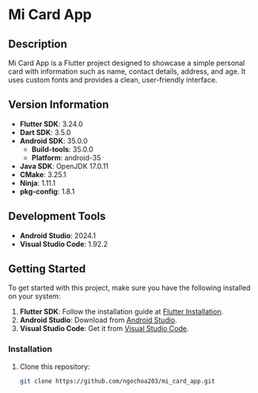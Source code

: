 # Mi Card App

## Description
Mi Card App is a Flutter project designed to showcase a simple personal card with information such as name, contact details, address, and age. It uses custom fonts and provides a clean, user-friendly interface.

## Version Information

- **Flutter SDK**: 3.24.0
- **Dart SDK**: 3.5.0
- **Android SDK**: 35.0.0
  - **Build-tools**: 35.0.0
  - **Platform**: android-35
- **Java SDK**: OpenJDK 17.0.11
- **CMake**: 3.25.1
- **Ninja**: 1.11.1
- **pkg-config**: 1.8.1

## Development Tools

- **Android Studio**: 2024.1
- **Visual Studio Code**: 1.92.2

## Getting Started

To get started with this project, make sure you have the following installed on your system:

1. **Flutter SDK**: Follow the installation guide at [Flutter Installation](https://flutter.dev/docs/get-started/install).
2. **Android Studio**: Download from [Android Studio](https://developer.android.com/studio).
3. **Visual Studio Code**: Get it from [Visual Studio Code](https://code.visualstudio.com/).

### Installation

1. Clone this repository:
   ```sh
   git clone https://github.com/ngochoa203/mi_card_app.git

